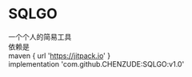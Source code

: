 # SQLGO
一个个人的简易工具  
依赖是  
maven { url 'https://jitpack.io' }  
implementation 'com.github.CHENZUDE:SQLGO:v1.0'
